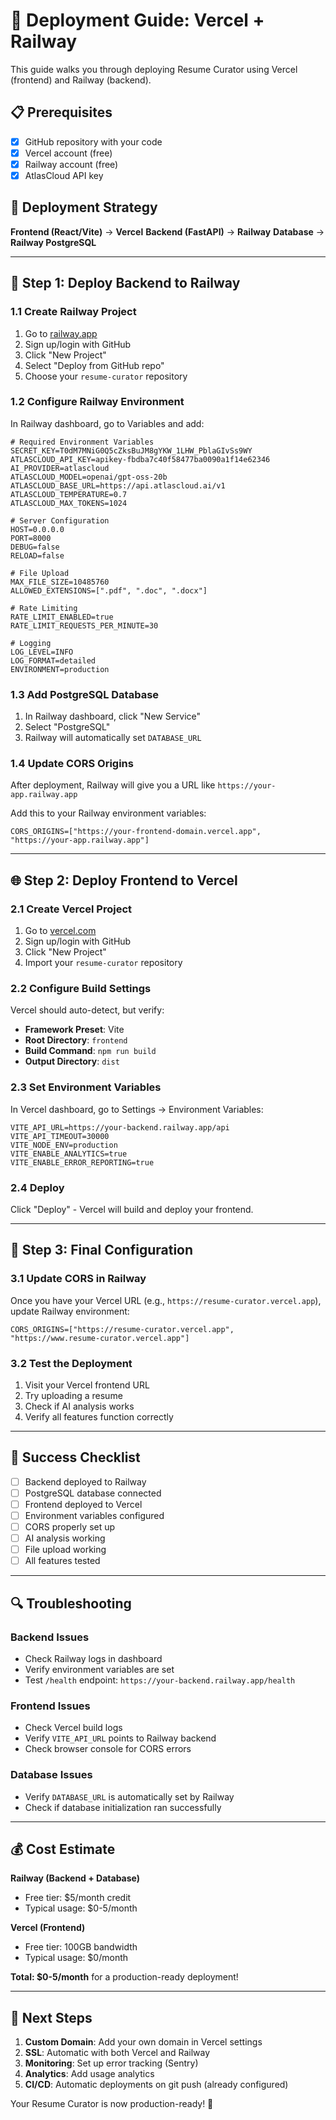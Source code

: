 # 🚀 Deployment Guide: Vercel + Railway

This guide walks you through deploying Resume Curator using Vercel (frontend) and Railway (backend).

## 📋 Prerequisites

- [x] GitHub repository with your code
- [x] Vercel account (free)
- [x] Railway account (free)
- [x] AtlasCloud API key

## 🎯 Deployment Strategy

**Frontend (React/Vite)** → **Vercel**
**Backend (FastAPI)** → **Railway**
**Database** → **Railway PostgreSQL**

---

## 🚂 Step 1: Deploy Backend to Railway

### 1.1 Create Railway Project
1. Go to [railway.app](https://railway.app)
2. Sign up/login with GitHub
3. Click "New Project"
4. Select "Deploy from GitHub repo"
5. Choose your `resume-curator` repository

### 1.2 Configure Railway Environment
In Railway dashboard, go to Variables and add:

```env
# Required Environment Variables
SECRET_KEY=T0dM7MNiG0Q5cZksBuJM8gYKW_1LHW_PblaGIvSs9WY
ATLASCLOUD_API_KEY=apikey-fbdba7c40f58477ba0090a1f14e62346
AI_PROVIDER=atlascloud
ATLASCLOUD_MODEL=openai/gpt-oss-20b
ATLASCLOUD_BASE_URL=https://api.atlascloud.ai/v1
ATLASCLOUD_TEMPERATURE=0.7
ATLASCLOUD_MAX_TOKENS=1024

# Server Configuration
HOST=0.0.0.0
PORT=8000
DEBUG=false
RELOAD=false

# File Upload
MAX_FILE_SIZE=10485760
ALLOWED_EXTENSIONS=[".pdf", ".doc", ".docx"]

# Rate Limiting
RATE_LIMIT_ENABLED=true
RATE_LIMIT_REQUESTS_PER_MINUTE=30

# Logging
LOG_LEVEL=INFO
LOG_FORMAT=detailed
ENVIRONMENT=production
```

### 1.3 Add PostgreSQL Database
1. In Railway dashboard, click "New Service"
2. Select "PostgreSQL"
3. Railway will automatically set `DATABASE_URL`

### 1.4 Update CORS Origins
After deployment, Railway will give you a URL like `https://your-app.railway.app`

Add this to your Railway environment variables:
```env
CORS_ORIGINS=["https://your-frontend-domain.vercel.app", "https://your-app.railway.app"]
```

---

## 🌐 Step 2: Deploy Frontend to Vercel

### 2.1 Create Vercel Project
1. Go to [vercel.com](https://vercel.com)
2. Sign up/login with GitHub
3. Click "New Project"
4. Import your `resume-curator` repository

### 2.2 Configure Build Settings
Vercel should auto-detect, but verify:
- **Framework Preset**: Vite
- **Root Directory**: `frontend`
- **Build Command**: `npm run build`
- **Output Directory**: `dist`

### 2.3 Set Environment Variables
In Vercel dashboard, go to Settings → Environment Variables:

```env
VITE_API_URL=https://your-backend.railway.app/api
VITE_API_TIMEOUT=30000
VITE_NODE_ENV=production
VITE_ENABLE_ANALYTICS=true
VITE_ENABLE_ERROR_REPORTING=true
```

### 2.4 Deploy
Click "Deploy" - Vercel will build and deploy your frontend.

---

## 🔧 Step 3: Final Configuration

### 3.1 Update CORS in Railway
Once you have your Vercel URL (e.g., `https://resume-curator.vercel.app`), update Railway environment:

```env
CORS_ORIGINS=["https://resume-curator.vercel.app", "https://www.resume-curator.vercel.app"]
```

### 3.2 Test the Deployment
1. Visit your Vercel frontend URL
2. Try uploading a resume
3. Check if AI analysis works
4. Verify all features function correctly

---

## 🎉 Success Checklist

- [ ] Backend deployed to Railway
- [ ] PostgreSQL database connected
- [ ] Frontend deployed to Vercel
- [ ] Environment variables configured
- [ ] CORS properly set up
- [ ] AI analysis working
- [ ] File upload working
- [ ] All features tested

---

## 🔍 Troubleshooting

### Backend Issues
- Check Railway logs in dashboard
- Verify environment variables are set
- Test `/health` endpoint: `https://your-backend.railway.app/health`

### Frontend Issues
- Check Vercel build logs
- Verify `VITE_API_URL` points to Railway backend
- Check browser console for CORS errors

### Database Issues
- Verify `DATABASE_URL` is automatically set by Railway
- Check if database initialization ran successfully

---

## 💰 Cost Estimate

**Railway (Backend + Database)**
- Free tier: $5/month credit
- Typical usage: $0-5/month

**Vercel (Frontend)**
- Free tier: 100GB bandwidth
- Typical usage: $0/month

**Total: $0-5/month** for a production-ready deployment!

---

## 🚀 Next Steps

1. **Custom Domain**: Add your own domain in Vercel settings
2. **SSL**: Automatic with both Vercel and Railway
3. **Monitoring**: Set up error tracking (Sentry)
4. **Analytics**: Add usage analytics
5. **CI/CD**: Automatic deployments on git push (already configured)

Your Resume Curator is now production-ready! 🎉